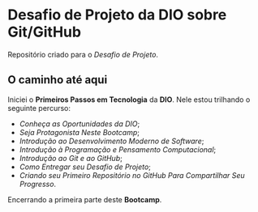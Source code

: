 # Desafio de Projeto da DIO sobre Git/GitHub
Repositório criado para o _Desafio de Projeto_.
## O caminho até aqui
Iniciei o **Primeiros Passos em Tecnologia** da **DIO**. Nele estou trilhando o seguinte percurso:
- _Conheça as Oportunidades da DIO_;
- _Seja Protagonista Neste Bootcamp_;
- _Introdução ao Desenvolvimento Moderno de Software_;
- _Introdução à Programação e Pensamento Computacional_;
- _Introdução ao Git e ao GitHub_;
- _Como Entregar seu Desafio de Projeto_;
- _Criando seu Primeiro Repositório no GitHub Para Compartilhar Seu Progresso_.

Encerrando a primeira parte deste **Bootcamp**.
